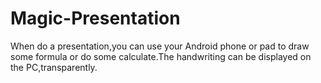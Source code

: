 # Magic-Presentation
When do a presentation,you can use your Android phone or pad to draw some formula or do some calculate.The handwriting can be displayed on the PC,transparently.
